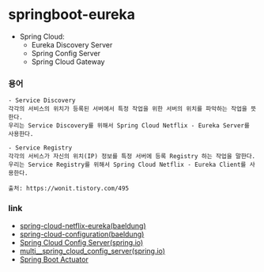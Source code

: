 # springboot-eureka
- Spring Cloud:
  - Eureka Discovery Server
  - Spring Config Server
  - Spring Cloud Gateway

### 용어
```
- Service Discovery
각각의 서비스의 위치가 등록된 서버에서 특정 작업을 위한 서버의 위치를 파악하는 작업을 뜻한다.
우리는 Service Discovery를 위해서 Spring Cloud Netflix - Eureka Server를 사용한다.

- Service Registry
각각의 서비스가 자신의 위치(IP) 정보를 특정 서버에 등록 Registry 하는 작업을 말한다.
우리는 Service Registry를 위해서 Spring Cloud Netflix - Eureka Client를 사용한다.

출처: https://wonit.tistory.com/495
```

### link
* [spring-cloud-netflix-eureka(baeldung)](https://www.baeldung.com/spring-cloud-netflix-eureka)
* [spring-cloud-configuration(baeldung)](https://www.baeldung.com/spring-cloud-configuration)
* [Spring Cloud Config Server(spring.io)](https://cloud.spring.io/spring-cloud-config/reference/html/#_spring_cloud_config_server)
* [multi__spring_cloud_config_server(spring.io)](https://cloud.spring.io/spring-cloud-config/multi/multi__spring_cloud_config_server.html)
* [Spring Boot Actuator](https://docs.spring.io/spring-boot/docs/current/reference/html/actuator.html#actuator.enabling)

